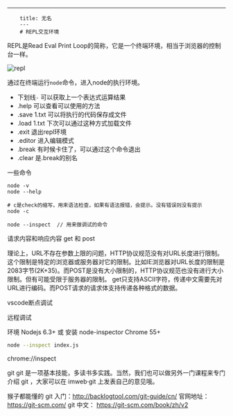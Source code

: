 ---
        title: 无名
        ---
        # REPL交互环境

REPL是Read Eval Print Loop的简称，它是一个终端环境，相当于浏览器的控制台一样。

![repl](_img/repl.png)

通过在终端运行`node`命令，进入node的执行环境。
- 下划线`-` 可以获取上一个表达式运算结果
- .help 可以查看可以使用的方法
- .save 1.txt 可以将执行的代码保存成文件
- .load 1.txt 下次可以通过这种方式加载文件
- .exit 退出repl环境
- .editor 进入编辑模式
- .break  有时候卡住了，可以通过这个命令退出
- .clear  是.break的别名

一些命令

```
node -v
node --help

# c是check的缩写，用来语法检查，如果有语法报错，会提示。没有错误则没有提示
node -c

node --inspect  // 用来做调试的命令
```

请求内容和响应内容
get 和 post

理论上，URL不存在参数上限的问题，HTTP协议规范没有对URL长度进行限制。这个限制是特定的浏览器或服务器对它的限制。比如IE浏览器对URL长度的限制是2083字节(2K+35)。而POST是没有大小限制的，HTTP协议规范也没有进行大小限制。但有可能受限于服务器的限制。
get只支持ASCII字符，传递中文需要先对URL进行编码。而POST请求的请求体支持传递各种格式的数据。

vscode断点调试

远程调试

环境
Nodejs 6.3+ 或 安装 node-inspector
Chrome 55+

```bash
node --inspect index.js
```

chrome://inspect

git
git 是一项基本技能，多读书多实践。当然，我们也可以做另外一门课程来专门介绍 git ，大家可以在 imweb·git 上发表自己的意见哦。

猴子都能懂的 git 入门：http://backlogtool.com/git-guide/cn/
官网地址： https://git-scm.com/
git 中文： https://git-scm.com/book/zh/v2

